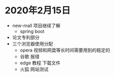 # 2020年2月15日

* new-mall 项目继续了解
  * spring boot
* 论文专利部分
* 三个浏览器使用分配
  * opera 视频和网盘等长时间需要用到的稳定的
  * 谷歌 报错
  * edge 教程 下载文件
  * 火狐 网站测试